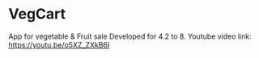 # VegCart
App for vegetable &amp; Fruit sale
Developed for 4.2 to 8.
Youtube video link: https://youtu.be/o5XZ_ZXkB6I
